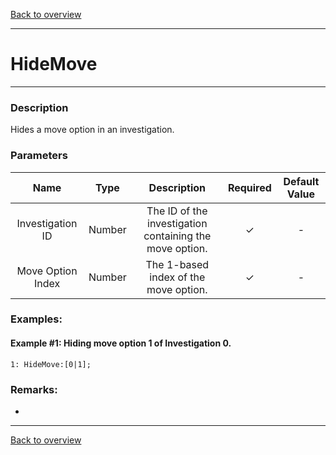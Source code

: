 [Back to overview](index.md)

---
# HideMove
---
### Description
Hides a move option in an investigation.

### Parameters

|Name|Type|Description|Required|Default Value|
|:---:|:---:|:---:|:---:|:---:|
|Investigation ID|Number|The ID of the investigation containing the move option.|✓|-|
|Move Option Index|Number|The 1-based index of the move option.|✓|-|

### Examples:
#### Example #1: Hiding move option 1 of Investigation 0.
```
1: HideMove:[0|1];
```
### Remarks:
-

---
[Back to overview](index.md)